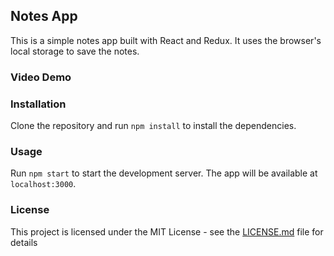 ## Notes App

This is a simple notes app built with React and Redux. It uses the browser's local storage to save the notes.

### Video Demo

### Installation

Clone the repository and run `npm install` to install the dependencies.

### Usage

Run `npm start` to start the development server. The app will be available at `localhost:3000`.

### License

This project is licensed under the MIT License - see the [LICENSE.md](LICENSE.md) file for details
